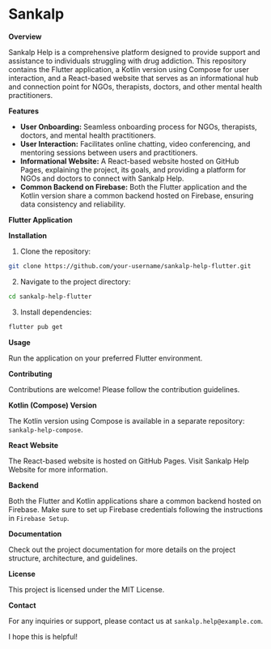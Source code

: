 # Sankalp

**Overview**

Sankalp Help is a comprehensive platform designed to provide support and assistance to individuals struggling with drug addiction. This repository contains the Flutter application, a Kotlin version using Compose for user interaction, and a React-based website that serves as an informational hub and connection point for NGOs, therapists, doctors, and other mental health practitioners.

**Features**

* **User Onboarding:** Seamless onboarding process for NGOs, therapists, doctors, and mental health practitioners.
* **User Interaction:** Facilitates online chatting, video conferencing, and mentoring sessions between users and practitioners.
* **Informational Website:** A React-based website hosted on GitHub Pages, explaining the project, its goals, and providing a platform for NGOs and doctors to connect with Sankalp Help.
* **Common Backend on Firebase:** Both the Flutter application and the Kotlin version share a common backend hosted on Firebase, ensuring data consistency and reliability.

**Flutter Application**

**Installation**

1. Clone the repository:

```bash
git clone https://github.com/your-username/sankalp-help-flutter.git
```

2. Navigate to the project directory:

```bash
cd sankalp-help-flutter
```

3. Install dependencies:

```bash
flutter pub get
```

**Usage**

Run the application on your preferred Flutter environment.

**Contributing**

Contributions are welcome! Please follow the contribution guidelines.

**Kotlin (Compose) Version**

The Kotlin version using Compose is available in a separate repository: `sankalp-help-compose`.

**React Website**

The React-based website is hosted on GitHub Pages. Visit Sankalp Help Website for more information.

**Backend**

Both the Flutter and Kotlin applications share a common backend hosted on Firebase. Make sure to set up Firebase credentials following the instructions in `Firebase Setup`.

**Documentation**

Check out the project documentation for more details on the project structure, architecture, and guidelines.

**License**

This project is licensed under the MIT License.

**Contact**

For any inquiries or support, please contact us at `sankalp.help@example.com`.

I hope this is helpful!
